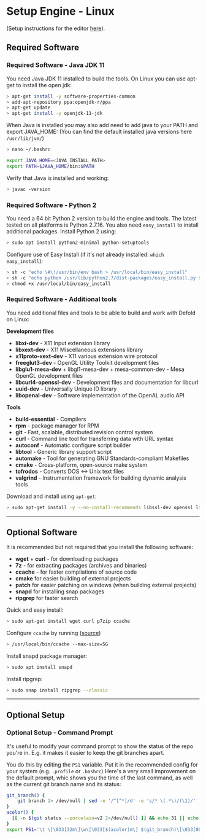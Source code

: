 # Setup Engine - Linux

(Setup instructions for the editor [here](/editor/README.md)).

## Required Software

### Required Software - Java JDK 11

You need Java JDK 11 installed to build the tools. On Linux you can use apt-get to install the open jdk:

```sh
> apt-get install -y software-properties-common
> add-apt-repository ppa:openjdk-r/ppa
> apt-get update
> apt-get install -y openjdk-11-jdk
```

When Java is installed you may also add need to add java to your PATH and export JAVA_HOME:
(You can find the default installed java versions here `/usr/lib/jvm/`)

```sh
> nano ~/.bashrc

export JAVA_HOME=<JAVA_INSTALL_PATH>
export PATH=$JAVA_HOME/bin:$PATH
```

Verify that Java is installed and working:

```sh
> javac -version
```


### Required Software - Python 2

You need a 64 bit Python 2 version to build the engine and tools. The latest tested on all platforms is Python 2.7.16. You also need `easy_install` to install additional packages. Install Python 2 using:

```sh
> sudo apt install python2-minimal python-setuptools
```

Configure use of Easy Install (if it's not already installed: `which easy_install`):

```sh
> sh -c "echo \#\!/usr/bin/env bash > /usr/local/bin/easy_install"
> sh -c "echo python /usr/lib/python2.7/dist-packages/easy_install.py $\* >> /usr/local/bin/easy_install"
> chmod +x /usr/local/bin/easy_install
```


### Required Software - Additional tools

You need additional files and tools to be able to build and work with Defold on Linux:

**Development files**
* **libxi-dev** - X11 Input extension library
* **libxext-dev** - X11 Miscellaneous extensions library
* **x11proto-xext-dev** - X11 various extension wire protocol
* **freeglut3-dev** - OpenGL Utility Toolkit development files
* **libglu1-mesa-dev** + libgl1-mesa-dev + mesa-common-dev - Mesa OpenGL development files
* **libcurl4-openssl-dev** - Development files and documentation for libcurl
* **uuid-dev** - Universally Unique ID library
* **libopenal-dev** - Software implementation of the OpenAL audio API

**Tools**
* **build-essential** - Compilers
* **rpm** - package manager for RPM
* **git** - Fast, scalable, distributed revision control system
* **curl** - Command line tool for transferring data with URL syntax
* **autoconf** - Automatic configure script builder
* **libtool** - Generic library support script
* **automake** - Tool for generating GNU Standards-compliant Makefiles
* **cmake** - Cross-platform, open-source make system
* **tofrodos** - Converts DOS <-> Unix text files
* **valgrind** - Instrumentation framework for building dynamic analysis tools

Download and install using `apt-get`:

```sh
> sudo apt-get install -y --no-install-recommends libssl-dev openssl libtool autoconf automake build-essential uuid-dev libxi-dev libopenal-dev libgl1-mesa-dev libglw1-mesa-dev freeglut3-dev
```

---

## Optional Software

It is recommended but not required that you install the following software:

* **wget** + **curl** - for downloading packages
* **7z** - for extracting packages (archives and binaries)
* **ccache** - for faster compilations of source code
* **cmake** for easier building of external projects
* **patch** for easier patching on windows (when building external projects)
* **snapd** for installing snap packages
* **ripgrep** for faster search

Quick and easy install:

```sh
> sudo apt-get install wget curl p7zip ccache
```

Configure `ccache` by running ([source](https://ccache.samba.org/manual.html))

```sh
> /usr/local/bin/ccache --max-size=5G
```

Install snapd package manager:

```sh
> sudo apt install snapd
```

Install ripgrep:

```sh
> sudo snap install ripgrep --classic
```

---

## Optional Setup

### Optional Setup - Command Prompt

It's useful to modify your command prompt to show the status of the repo you're in.
E.g. it makes it easier to keep the git branches apart.

You do this by editing the `PS1` variable. Put it in the recommended config for your system (e.g. `.profile` or `.bashrc`)
Here's a very small improvement on the default prompt, whic shows you the time of the last command, as well as the current git branch name and its status:

```sh
git_branch() {
    git branch 2> /dev/null | sed -e '/^[^*]/d' -e 's/* \(.*\)/(\1)/'
}
acolor() {
  [[ -n $(git status --porcelain=v2 2>/dev/null) ]] && echo 31 || echo 33
}
export PS1='\t \[\033[32m\]\w\[\033[$(acolor)m\] $(git_branch)\[\033[00m\] $ '
```
